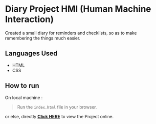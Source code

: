 # Diary Project HMI (Human Machine Interaction)

Created a small diary for reminders and checklists, so as to make remembering the things much easier.

## Languages Used

* HTML
* CSS

## How to run

On local machine :
> Run the `index.html` file in your browser.

or else, directly [**Click HERE**](https://anujpanchal57.github.io/Diary-Project/) to view the Project online.
